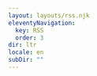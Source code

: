 ```yaml
---
layout: layouts/rss.njk
eleventyNavigation:
  key: RSS
  order: 3
dir: ltr
locale: en
subDir: ""
---
```

